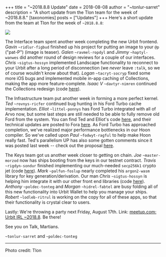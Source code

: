 +++
title = "~2018.8.8 Update"
date = 2018-08-08
author = "~tonlur-sarret"
description = "A short update from the Tlon team for the week of ~2018.8.8."
[taxonomies]
posts = ["Updates"]
+++
Here's a short update from the team at Tlon for the week of `~2018.8.8`:

![](https://media.urbit.org/fora/updates/~2018.8.8-Update-1.jpeg)

The Interface team spent another week completing the new Urbit frontend. *Gavin*
`~ridlur-figbud` finished up his project for putting an image to your `@p`
("pat-P") (image is teaser). *Galen* `~ravmel-ropdyl` and *Jimmy* `~haptyl-wanwes`
did another round of design reviews for a couple of our interfaces. *Chris*
`~sigtus-hossyn` implemented Landscape functionality to reconnect to your Urbit
after a long period of disconnection (we _never_ leave `:talk`, so we of course
wouldn't know about that). *Logan* `~tacryt-socryp` fixed some more iOS bugs and
implemented mobile in-app caching of Collections, making the app more
feature-complete. *Isaac V* `~davtyr-nimren` continued the Collections redesign
(code  [here](https://github.com/urbit/arvo/tree/collections-redesign)).

The Infrastructure team put another week in forming a more perfect kernel. *Ted*
`~rovnys-ricfer` continued bug hunting in his Ford Turbo cache implementation.
*Elliot* `~littel-ponnys` has Ford Turbo integrated with all of Arvo now, but
some last steps are still needed to be able to fully remove old Ford from the
system. You can find Ted and Elliot's code
[here](https://github.com/urbit/arvo/branches/all?utf8=%E2%9C%93&query=ford-turbo),
and their technical updates are posted to Fora
[here](https://fora.urbit.org/proposals/posts/~2018.3.15..04.24.35..a47f~/).
As Ford Turbo has approached completion, we've realized major performance
bottlenecks in our Hoon compiler. So we've called upon *Paul* `~fodwyt-ragful`
to help make Hoon really fast. Ted's parallelism UP has also some gotten
comments since it was posted last week -- check out the proposal
[here](https://fora.urbit.org/proposals/posts/~2018.7.28..19.57.33..7ed3~/).

The Keys team got us another week closer to getting on chain. *Joe*
`~master-morzod` now has ships booting from the keys in our testnet contract.
*Travis* `~rigdyn-sondur` finished implementing our much-needed `secp256k1`
crypto jet (code [here](https://github.com/urbit/secp256k1)). *Mark*
`~palfun-foslup` nearly completed his `argon2-wasm` library for key
generation/derivation. Our man *Chris* `~sigtus-hossyn` is helping him integrate
it with our other front end libraries (code [here](https://github.com/urbit/argon2-wasm)). *Anthony* `~poldec-tonteg` and *Morgan*  `~hidrel-fabtel` are busy folding all of this new functionality into
Urbit Wallet to help you manage your ships. *Robert* `~lodleb-ritrul` is working
on the copy for all of these apps, so that their functionality is crystal clear
to users.

Lastly: We're throwing a party next Friday, August 17th. Link: [meetup.com: Urbit IRL ~2018.8](https://www.meetup.com/urbit-sf/events/253292678/). Be there!

See you on Talk, Martians.

`~tonlur-sarret` and `~poldec-tonteg`

---

Photo credit: Tlon
